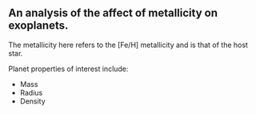## An analysis of the affect of metallicity on exoplanets.

The metallicity here refers to the \[Fe/H\] metallicity and is that of the host star.

Planet properties of interest include:
- Mass
- Radius
- Density
